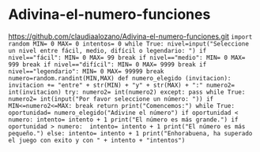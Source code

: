 # Adivina-el-numero-funciones
https://github.com/claudiaalozano/Adivina-el-numero-funciones.git
``import random
MIN= 0
MAX= 0
intentos= 0
while True:
    nivel=input("Seleccione un nivel entre fácil, medio, difícil o legendario: ")
    if nivel=="fácil":
        MIN= 0
        MAX= 99
        break
    if nivel=="medio":
        MIN= 0
        MAX= 999
        break
    if nivel=="difícil":
        MIN= 0
        MAX= 9999
        break
    if nivel=="legendario":
        MIN= 0
        MAX= 99999
        break
numero=random.randint(MIN,MAX)
def numero_elegido (invitacion):
    invitacion += "entre" + str(MIN) + "y" + str(MAX) + ":"
    numero2= int(invitacion)
    try:
        numero2= int(numero2)
    except:
        pass
    while True:
        numero2= int(input("Por favor seleccione un número: "))
        if MIN<=numero2<=MAX:
            break
    return
print("Comencemos:")
while True:
    oportunidad= numero_elegido("Adivine el número")
    if oportunidad < numero:
        intento= intento + 1
        print("El número es más grande.")
    if oportunidad > numero: 
        intento= intento + 1
        print("El número es más pequeño.")
    else:
        intento= intento + 1
        print("Enhorabuena, ha superado el juego con exito y con " + intento + "intentos")``
